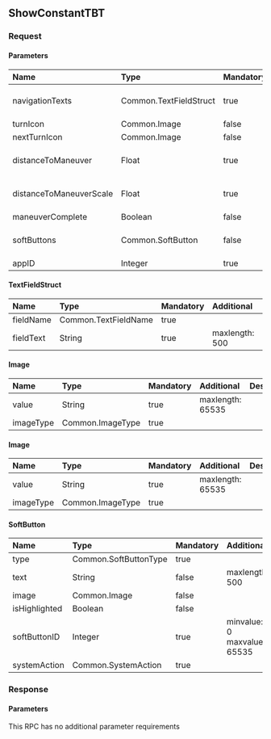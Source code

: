 ## ShowConstantTBT

### Request
#### Parameters
|Name|Type|Mandatory|Additional|Description|
|:---|:---|:--------|:---------|:----------|
|navigationTexts|Common.TextFieldStruct|true|array: true<br>minsize: 0<br>maxsize: 5||
|turnIcon|Common.Image|false|||
|nextTurnIcon|Common.Image|false|||
|distanceToManeuver|Float|true|minvalue: 0<br>maxvalue: 1000000000||
|distanceToManeuverScale|Float|true|minvalue: 0<br>maxvalue: 1000000000||
|maneuverComplete|Boolean|false|||
|softButtons|Common.SoftButton|false|array: true<br>minsize: 0<br>maxsize: 3||
|appID|Integer|true|||
#### TextFieldStruct
|Name|Type|Mandatory|Additional|Description|
|:---|:---|:--------|:---------|:----------|
|fieldName|Common.TextFieldName|true|||
|fieldText|String|true|maxlength: 500||
#### Image
|Name|Type|Mandatory|Additional|Description|
|:---|:---|:--------|:---------|:----------|
|value|String|true|maxlength: 65535||
|imageType|Common.ImageType|true|||
#### Image
|Name|Type|Mandatory|Additional|Description|
|:---|:---|:--------|:---------|:----------|
|value|String|true|maxlength: 65535||
|imageType|Common.ImageType|true|||
#### SoftButton
|Name|Type|Mandatory|Additional|Description|
|:---|:---|:--------|:---------|:----------|
|type|Common.SoftButtonType|true|||
|text|String|false|maxlength: 500||
|image|Common.Image|false|||
|isHighlighted|Boolean|false|||
|softButtonID|Integer|true|minvalue: 0<br>maxvalue: 65535||
|systemAction|Common.SystemAction|true|||
### Response
#### Parameters
This RPC has no additional parameter requirements
